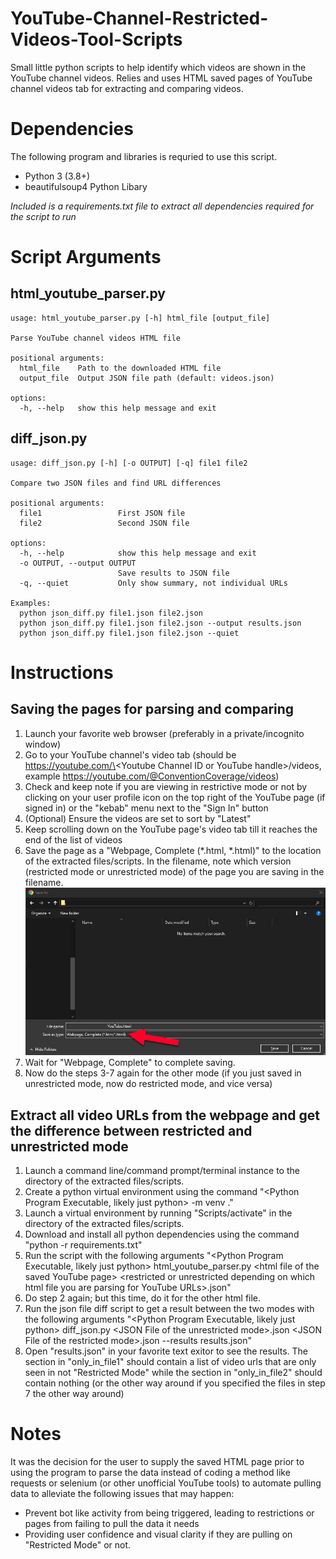# YouTube-Channel-Restricted-Videos-Tool-Scripts
Small little python scripts to help identify which videos are shown in the YouTube channel videos. Relies and uses HTML saved pages of YouTube channel videos tab for extracting and comparing videos. 

# Dependencies
The following program and libraries is requried to use this script.
* Python 3 (3.8+)
* beautifulsoup4 Python Libary

*Included is a requirements.txt file to extract all dependencies required for the script to run*

# Script Arguments
## html_youtube_parser.py
```
usage: html_youtube_parser.py [-h] html_file [output_file]

Parse YouTube channel videos HTML file

positional arguments:
  html_file    Path to the downloaded HTML file
  output_file  Output JSON file path (default: videos.json)

options:
  -h, --help   show this help message and exit
```

## diff_json.py
```
usage: diff_json.py [-h] [-o OUTPUT] [-q] file1 file2

Compare two JSON files and find URL differences

positional arguments:
  file1                 First JSON file
  file2                 Second JSON file

options:
  -h, --help            show this help message and exit
  -o OUTPUT, --output OUTPUT
                        Save results to JSON file
  -q, --quiet           Only show summary, not individual URLs

Examples:
  python json_diff.py file1.json file2.json
  python json_diff.py file1.json file2.json --output results.json
  python json_diff.py file1.json file2.json --quiet
```

# Instructions
## Saving the pages for parsing and comparing
1. Launch your favorite web browser (preferably in a private/incognito window)
2. Go to your YouTube channel's video tab (should be https://youtube.com/\<Youtube Channel ID or YouTube handle\>/videos, example https://youtube.com/@ConventionCoverage/videos)
3. Check and keep note if you are viewing in restrictive mode or not by clicking on your user profile icon on the top right of the YouTube page (if signed in) or the "kebab" menu next to the "Sign In" button
4. (Optional) Ensure the videos are set to sort by "Latest"
5. Keep scrolling down on the YouTube page's video tab till it reaches the end of the list of videos
6. Save the page as a "Webpage, Complete (*.html, *.html)" to the location of the extracted files/scripts. In the filename, note which version (restricted mode or unrestricted mode) of the page you are saving in the filename. 
![Save Dialogue](./markdown_images/save_html_page.png)
7. Wait for "Webpage, Complete" to complete saving.
8. Now do the steps 3-7 again for the other mode (if you just saved in unrestricted mode, now do restricted mode, and vice versa)

## Extract all video URLs from the webpage and get the difference between restricted and unrestricted mode
1. Launch a command line/command prompt/terminal instance to the directory of the extracted files/scripts. 
2. Create a python virtual environment using the command "\<Python Program Executable, likely just python\> -m venv ."
3. Launch a virtual environment by running "Scripts/activate" in the directory of the extracted files/scripts. 
4. Download and install all python dependencies using the command "python -r requirements.txt"
5. Run the script with the following arguments "\<Python Program Executable, likely just python\> html_youtube_parser.py \<html file of the saved YouTube page\> \<restricted or unrestricted depending on which html file you are parsing for YouTube URLs\>.json"
6. Do step 2 again; but this time, do it for the other html file.
7. Run the json file diff script to get a result between the two modes with the following arguments "\<Python Program Executable, likely just python\> diff_json.py \<JSON File of the unrestricted mode\>.json \<JSON File of the restricted mode\>.json --results results.json"
8. Open "results.json" in your favorite text exitor to see the results. The section in "only_in_file1" should contain a list of video urls that are only seen in not "Restricted Mode" while the section in "only_in_file2" should contain nothing (or the other way around if you specified the files in step 7 the other way around) 



# Notes
It was the decision for the user to supply the saved HTML page prior to using the program to parse the data instead of coding a method like requests or selenium (or other unofficial YouTube tools) to automate pulling data to alleviate the following issues that may happen:
* Prevent bot like activity from being triggered, leading to restrictions or pages from failing to pull the data it needs
* Providing user confidence and visual clarity if they are pulling on "Restricted Mode" or not.
